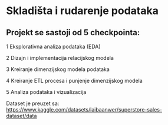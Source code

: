 # Skladišta i rudarenje podataka

## Projekt se sastoji od 5 checkpointa:

1 Eksplorativna analiza podataka (EDA)

2 Dizajn i implementacija relacijskog modela

3 Kreiranje dimenzijskog modela podataka

4 Kreiranje ETL procesa i punjenje dimenzijskog modela

5 Analiza podataka i vizualizacija


Dataset je preuzet sa: https://www.kaggle.com/datasets/laibaanwer/superstore-sales-dataset/data
